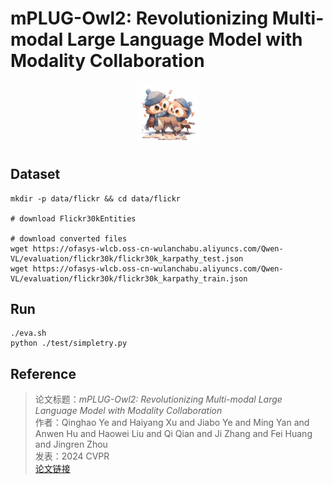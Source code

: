 <div style="display: flex; align-items: center;">
  <h1>mPLUG-Owl2: Revolutionizing Multi-modal Large Language Model with Modality Collaboration</h1>
</div>

<div align="center">
<img src="assets/mplug_owl2_logo.png" width="20%">
</div>

## Dataset
```
mkdir -p data/flickr && cd data/flickr

# download Flickr30kEntities 

# download converted files
wget https://ofasys-wlcb.oss-cn-wulanchabu.aliyuncs.com/Qwen-VL/evaluation/flickr30k/flickr30k_karpathy_test.json
wget https://ofasys-wlcb.oss-cn-wulanchabu.aliyuncs.com/Qwen-VL/evaluation/flickr30k/flickr30k_karpathy_train.json
```

## Run
```
./eva.sh
python ./test/simpletry.py
```

## Reference

> 论文标题：*mPLUG-Owl2: Revolutionizing Multi-modal Large Language Model with Modality Collaboration*    
> 作者：Qinghao Ye and Haiyang Xu and Jiabo Ye and Ming Yan and Anwen Hu and Haowei Liu and Qi Qian and Ji Zhang and Fei Huang and Jingren Zhou   
> 发表：2024 CVPR                        
> [论文链接](https://openaccess.thecvf.com/content/CVPR2024/html/Ye_mPLUG-Owl2_Revolutionizing_Multi-modal_Large_Language_Model_with_Modality_Collaboration_CVPR_2024_paper.html)



